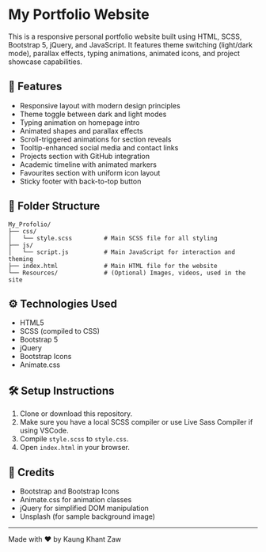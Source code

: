 # My Portfolio Website

This is a responsive personal portfolio website built using HTML, SCSS, Bootstrap 5, jQuery, and JavaScript. It features theme switching (light/dark mode), parallax effects, typing animations, animated icons, and project showcase capabilities.

## 🚀 Features

- Responsive layout with modern design principles  
- Theme toggle between dark and light modes  
- Typing animation on homepage intro  
- Animated shapes and parallax effects  
- Scroll-triggered animations for section reveals  
- Tooltip-enhanced social media and contact links  
- Projects section with GitHub integration  
- Academic timeline with animated markers  
- Favourites section with uniform icon layout  
- Sticky footer with back-to-top button

## 📁 Folder Structure

```
My_Profolio/
├── css/
│   └── style.scss         # Main SCSS file for all styling
├── js/
│   └── script.js          # Main JavaScript for interaction and theming
├── index.html             # Main HTML file for the website
└── Resources/             # (Optional) Images, videos, used in the site
```

## ⚙️ Technologies Used

- HTML5  
- SCSS (compiled to CSS)  
- Bootstrap 5  
- jQuery  
- Bootstrap Icons  
- Animate.css

## 🛠 Setup Instructions

1. Clone or download this repository.  
2. Make sure you have a local SCSS compiler or use Live Sass Compiler if using VSCode.  
3. Compile `style.scss` to `style.css`.  
4. Open `index.html` in your browser.

## 🙌 Credits

- Bootstrap and Bootstrap Icons  
- Animate.css for animation classes  
- jQuery for simplified DOM manipulation  
- Unsplash (for sample background image)

---

Made with ❤️ by Kaung Khant Zaw